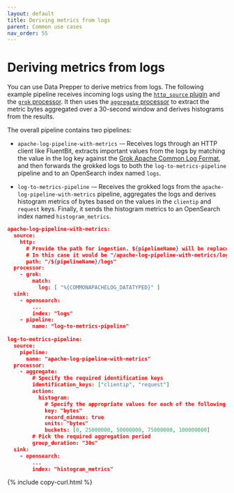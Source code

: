 ```yaml
---
layout: default
title: Deriving metrics from logs
parent: Common use cases
nav_order: 55
---
```


# Deriving metrics from logs

You can use Data Prepper to derive metrics from logs. The following example pipeline receives incoming logs using the [`http_source` plugin]({{site.url}}{{site.baseurl}}/data-prepper/pipelines/configuration/sources/http-source) and the [`grok` processor]({{site.url}}{{site.baseurl}}/data-prepper/pipelines/configuration/processors/grok/). It then uses the [`aggregate` processor]({{site.url}}{{site.baseurl}}/data-prepper/pipelines/configuration/processors/aggregate/) to extract the metric bytes aggregated over a 30-second window and derives histograms from the results.

The overall pipeline contains two pipelines:

- `apache-log-pipeline-with-metrics` -– Receives logs through an HTTP client like FluentBit, extracts important values from the logs by matching the value in the log key against the [Grok Apache Common Log Format](https://httpd.apache.org/docs/2.4/logs.html#accesslog), and then forwards the grokked logs to both the `log-to-metrics-pipeline` pipeline and to an OpenSearch index named `logs`.

- `log-to-metrics-pipeline` -– Receives the grokked logs from the `apache-log-pipeline-with-metrics` pipeline, aggregates the logs and derives histogram metrics of bytes based on the values in the `clientip` and `request` keys. Finally, it sends the histogram metrics to an OpenSearch index named `histogram_metrics`.

```json
apache-log-pipeline-with-metrics:
  source:
    http:
      # Provide the path for ingestion. ${pipelineName} will be replaced with pipeline name configured for this pipeline.
      # In this case it would be "/apache-log-pipeline-with-metrics/logs". This will be the FluentBit output URI value.
      path: "/${pipelineName}/logs"
  processor:
    - grok:
        match:
          log: [ "%{COMMONAPACHELOG_DATATYPED}" ]
  sink:
    - opensearch:
        ...
        index: "logs"
    - pipeline:
        name: "log-to-metrics-pipeline"
        
log-to-metrics-pipeline:
  source:
    pipeline:
      name: "apache-log-pipeline-with-metrics"
  processor:
    - aggregate:
        # Specify the required identification keys
        identification_keys: ["clientip", "request"]
        action:
          histogram:
            # Specify the appropriate values for each of the following fields
            key: "bytes"
            record_minmax: true
            units: "bytes"
            buckets: [0, 25000000, 50000000, 75000000, 100000000]
        # Pick the required aggregation period
        group_duration: "30s"
  sink:
    - opensearch:
        ...
        index: "histogram_metrics"
```
{% include copy-curl.html %}
